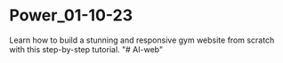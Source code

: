 # Power_01-10-23
Learn how to build a stunning and responsive gym website from scratch with this step-by-step tutorial.
"# AI-web" 
